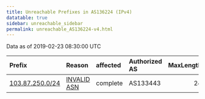 ```yaml
---
title: Unreachable Prefixes in AS136224 (IPv4)
datatable: true
sidebar: unreachable_sidebar
permalink: unreachable_AS136224-v4.html
---
```


Data as of 2019-02-23 08:30:00 UTC


<div class="datatable-begin"></div>

| Prefix                                                   | Reason                                                                                                  | affected   | Authorized AS   |   MaxLength | Anchor                                       |   unreachable /24s |
|:---------------------------------------------------------|:--------------------------------------------------------------------------------------------------------|:-----------|:----------------|------------:|:---------------------------------------------|-------------------:|
| [103.87.250.0/24](https://stat.ripe.net/103.87.250.0/24) | [INVALID ASN](https://rpki-validator.ripe.net/announcement-preview?asn=AS136224&prefix=103.87.250.0/24) | complete   | AS133443        |          24 | [APNIC](unreachable_APNIC_RPKI_Root-v4.html) |                  1 |

<div class="datatable-end"></div>